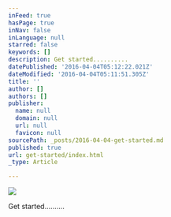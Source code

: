 ```yaml
---
inFeed: true
hasPage: true
inNav: false
inLanguage: null
starred: false
keywords: []
description: Get started..........
datePublished: '2016-04-04T05:12:22.021Z'
dateModified: '2016-04-04T05:11:51.305Z'
title: ''
author: []
authors: []
publisher:
  name: null
  domain: null
  url: null
  favicon: null
sourcePath: _posts/2016-04-04-get-started.md
published: true
url: get-started/index.html
_type: Article

---
```

![](https://the-grid-user-content.s3-us-west-2.amazonaws.com/2641174e-7f7f-4b8f-b59b-feafea7b057c.jpg)

Get started..........